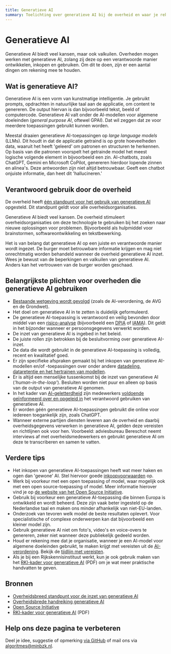 ```yaml
---
title: Generatieve AI
summary: Toelichting over generatieve AI bij de overheid en waar je rekening mee moet houden.
---
```

# Generatieve AI
Generatieve AI biedt veel kansen, maar ook valkuilen. Overheden mogen werken met generatieve AI, zolang zij deze op een verantwoorde manier ontwikkelen, inkopen en gebruiken. Om dit te doen, zijn er een aantal dingen om rekening mee te houden.

## Wat is generatieve AI?
Generatieve AI is een vorm van kunstmatige intelligentie. Je gebruikt prompts, opdrachten in natuurlijke taal aan de applicatie, om content te genereren. De output hiervan is dan bijvoorbeeld tekst, beeld of computercode. Generatieve AI valt onder de AI-modellen voor algemene doeleinden (<span lang="en">_general purpose AI_</span>, oftewel GPAI). Dat wil zeggen dat ze voor meerdere toepassingen gebruikt kunnen worden.

Meestal draaien generatieve AI-toepassingen op <span lang="en">_large language models_</span> (LLMs). Dit houdt in dat de applicatie getraind is op grote hoeveelheden data, waaruit het heeft 'geleerd' om patronen en structuren te herkennen. Op basis van die patronen voorspelt het getrainde model het meest logische volgende element in bijvoorbeeld een zin. AI-chatbots, zoals ChatGPT, Gemini en Microsoft CoPilot, genereren hierdoor lopende zinnen en alinea's. Deze antwoorden zijn niet altijd betrouwbaar. Geeft een chatbot onjuiste informatie, dan heet dit 'hallucineren.'

## Verantwoord gebruik door de overheid
De overheid heeft [één standpunt voor het gebruik van generatieve AI](https://www.rijksoverheid.nl/documenten/publicaties/2025/04/22/het-overheidsbrede-standpunt-voor-de-inzet-van-generatieve-ai) opgesteld. Dit standpunt geldt voor alle overheidsorganisaties.

Generatieve AI biedt veel kansen. De overheid stimuleert overheidsorganisaties om deze technologie te gebruiken bij het zoeken naar nieuwe oplossingen voor problemen. Bijvoorbeeld als hulpmiddel voor brainstormen, softwareontwikkeling en tekstbewerking.

Het is van belang dat generatieve AI op een juiste en verantwoorde manier wordt ingezet. De burger moet betrouwbare informatie krijgen en mag niet onrechtmatig worden behandeld wanneer de overheid generatieve AI inzet. Wees je bewust van de beperkingen en valkuilen van generatieve AI. Anders kan het vertrouwen van de burger worden geschaad.

## Belangrijkste plichten voor overheden die generatieve AI gebruiken
* [Bestaande wetgeving wordt gevolgd](../voldoen-aan-wetten-en-regels/vereisten/index.md) (zoals de AI-verordening, de AVG en de Grondwet).
* Het doel om generatieve AI in te zetten is duidelijk geformuleerd.
* De generatieve AI-toepassing is verantwoord en veilig bevonden door middel van een [risico-analyse](../voldoen-aan-wetten-en-regels/maatregelen/0-org-03-toepassen-risicobeheer.md) (bijvoorbeeld een [DPIA](../voldoen-aan-wetten-en-regels/hulpmiddelen/DPIA.md) of [IAMA](../voldoen-aan-wetten-en-regels/hulpmiddelen/IAMA.md)). Dit geldt in het bijzonder wanneer er persoonsgegevens verwerkt worden.
* De inzet van generatieve AI is ingebed in het beleid.
* De juiste rollen zijn betrokken bij de besluitvorming over generatieve AI-inzet.
* De data die wordt gebruikt in de generatieve AI-toepassing is volledig, recent en kwalitatief goed.
* Er zijn specifieke afspraken gemaakt bij het inkopen van generatieve AI-modellen en/of -toepassingen over onder andere [datadeling, dataretentie en het hertrainen van modellen](../voldoen-aan-wetten-en-regels/maatregelen/2-owp-11-gebruikte-data.md).
* Er is altijd een menselijke tussenkomst bij de inzet van generatieve AI (<span lang="en">_'human-in-the-loop'_</span>). Besluiten worden niet puur en alleen op basis van de output van generatieve AI genomen.
* In het kader van [AI-geletterdheid](../voldoen-aan-wetten-en-regels/vereisten/aia-01-ai-geletterdheid.md) zijn medewerkers [voldoende geïnformeerd over en opgeleid in](../voldoen-aan-wetten-en-regels/maatregelen/0-org-16-bewustwording-en-opleiding.md) het verantwoord gebruiken van generatieve AI.
* Er worden géén generatieve AI-toepassingen gebruikt die online voor iedereen toegankelijk zijn, zoals ChatGPT.
* Wanneer externe partijen diensten leveren aan de overheid en daarbij overheidsgegevens verwerken in generatieve AI, gelden deze vereisten en richtlijnen ook voor hen. Voorbeeld: adviesbureau Bereschot neemt interviews af met overheidsmedewerkers en gebruikt generatieve AI om deze te transcriberen en samen te vatten.

## Verdere tips
* Het inkopen van generatieve AI-toepassingen heeft wat meer haken en ogen dan 'gewone' AI. Stel hiervoor goede [inkoopvoorwaarden](../voldoen-aan-wetten-en-regels/hulpmiddelen/inkoopvoorwaarden.md) op.
* Werk bij voorkeur met een open toepassing of model, waar mogelijk ook met een open source-toepassing of model. Meer informatie hierover vind je op [de website van het Open Source Initiative](https://opensource.org/ai/open-source-ai-definition).
* Gebruik bij voorkeur een generatieve AI-toepassing die binnen Europa is ontwikkeld en wordt beheerd. Deze zijn vaak beter ingesteld op de Nederlandse taal en maken ons minder afhankelijk van niet-EU-landen.
* Onderzoek van tevoren welk model de beste resultaten oplevert. Voor specialistische of complexe onderwerpen kan dat bijvoorbeeld een kleiner model zijn.
* Gebruik generatieve AI niet om foto's, video's en voice-overs te genereren, zeker niet wanneer deze publiekelijk gedeeld worden.
* Houd er rekening mee dat je organisatie, wanneer je een AI-model voor algemene doeleinden gebruikt, te maken krijgt met vereisten uit de [AI-verordening](../ai-verordening/ai-verordening-in-het-kort.md). Bekijk de [tijdlijn met vereisten](../ai-verordening/tijdlijn-ai-verordening.md).
* Als je bij een Rijkskennisinstituut werkt, kun je ook gebruik maken van het [RKI-kader voor generatieve AI](../assets/documents/Kader-verantwoord-gebruik-generatieveAI-RKIs.pdf) (PDF) om je wat meer praktische handvatten te geven.

## Bronnen
* [Overheidsbreed standpunt voor de inzet van generatieve AI](https://www.rijksoverheid.nl/documenten/publicaties/2025/04/22/het-overheidsbrede-standpunt-voor-de-inzet-van-generatieve-ai)
* [Overheidsbrede handreiking generatieve AI](https://www.rijksoverheid.nl/documenten/publicaties/2025/04/22/overheidsbrede-handreiking-generatieve-ai)
* [Open Source Initiative](https://opensource.org/ai/open-source-ai-definition)
* [RKI-kader voor generatieve AI](../assets/documents/Kader-verantwoord-gebruik-generatieveAI-RKIs.pdf) (PDF)

## Help ons deze pagina te verbeteren
Deel je idee, suggestie of opmerking [via GitHub](https://github.com/MinBZK/Algoritmekader/issues/new/choose) of mail ons via algoritmes@minbzk.nl.
